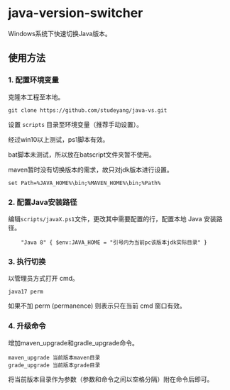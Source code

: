 # java-version-switcher
Windows系统下快速切换Java版本。

## 使用方法

### 1. 配置环境变量

克隆本工程至本地。

```shell
git clone https://github.com/studeyang/java-vs.git
```

设置 `scripts` 目录至环境变量（推荐手动设置）。

经过win10以上测试，ps1脚本有效。

bat脚本未测试，所以放在batscript文件夹暂不使用。

maven暂时没有切换版本的需求，故只对jdk版本进行设置。

```shell
set Path=%JAVA_HOME%\bin;%MAVEN_HOME%\bin;%Path%
```

### 2. 配置Java安装路径

编辑`scripts/javaX.ps1`文件，更改其中需要配置的行，配置本地 Java 安装路径。

```shell
	"Java 8" { $env:JAVA_HOME = "引号内为当前pc该版本jdk实际目录" }
```

### 3. 执行切换

以管理员方式打开 cmd。

```shell
java17 perm
```

如果不加 perm (permanence) 则表示只在当前 cmd 窗口有效。

### 4. 升级命令

增加maven_upgrade和gradle_upgrade命令。

```shell
maven_upgrade 当前版本maven目录
grade_upgrade 当前版本grade目录
```

将当前版本目录作为参数（参数和命令之间以空格分隔）附在命令后即可。
